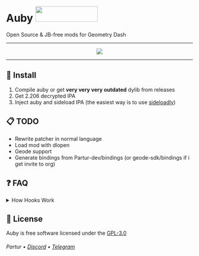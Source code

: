 # Auby <img src="https://cdn.discordapp.com/icons/1213607627318239355/d7fee577b10e6cde20074a2e0dbcd2c6.webp?size=240" height="42" width="168">

Open Source & JB-free mods for Geometry Dash

---

<p align="center">
  <img src="https://count.akame.moe/@Partur-dev?theme=moebooru">
</p>

---

## 📱 Install

1. Compile auby or get **very very very outdated** dylib from releases
2. Get 2.206 decrypted IPA
3. Inject auby and sideload IPA (the easiest way is to use [sideloadly](https://sideloadly.io/))

## 📋 TODO

- Rewrite patcher in normal language
- Load mod with dlopen
- Geode support
- Generate bindings from Partur-dev/bindings (or geode-sdk/bindings if i get invite to org)

## ❓ FAQ

<details>
<summary>How Hooks Work</summary>

```asm
gdFunc:
  mov x11, x30 ; backup original link register
  bl trampoline

trampoline:
  ldr x9, =0x2
  lsl x9, x9, #32
  ldr x10, =0x80000000
  orr x9, x9, x10
  ldr x9, [x9]
  br x9 ; jump to 0x280000000
```

```cc
void *findTheHook() {
  void *target;
  asm("mov %[t], x16" : [t] "=r"(target));
  // now target contains [base + offset]
}

__attribute__((naked)) void findTheHookProxy() {
  asm volatile("mov x12, x0\n" // backup args
               "mov x13, x1\n"
               "mov x14, x2\n"
               "mov x15, x3\n"
               "mov x17, x4\n"
               "sub x30, x30, 8\n"
               "mov x16, x30\n"
               "bl %[findTheHook]\n" // find the hook
               "mov x30, x11\n" // restore x30 (fix ret)
               "mov x9, x0\n" // restore args
               "mov x0, x12\n"
               "mov x1, x13\n"
               "mov x2, x14\n"
               "mov x3, x15\n"
               "mov x4, x17\n"
               "br x9\n" ::[findTheHook] "i"(findTheHook));
}

void init() {
  *((void**)0x280000000) = (void*)&findTheHookProxy;
}
```

</details>

## 📄 License

Auby is free software licensed under the [GPL-3.0](LICENSE)

###### Partur • [Discord](https://discord.gg/kAUjNCEYcC) • [Telegram](https://t.me/gmd_ytro)
